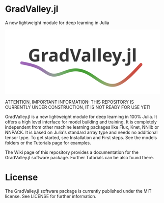 # GradValley.jl
A new lightweight module for deep learning in Julia

![My Image](logo.png)

ATTENTION, IMPORTANT INFORMATION: THIS REPOSITORY IS CURRENTLY UNDER CONSTRUCTION, IT IS NOT READY FOR USE YET!

GradValley.jl is a new lightweight module for deep learning in 100% Julia. It offers a high level interface for model building and training. It is completely independent from other machine learning packages like Flux, Knet, NNlib or NNPACK. It is based on Julia's standard array type and needs no additional tensor type. To get started, see Installation and First steps. See the models folders or the Tutorials page for examples.

The Wiki page of this repository provides a documentation for the GradValley.jl software package. Further Tutorials can be also found there.

# License
The GradValley.jl software package is currently published under the MIT license. See LICENSE for further information.
